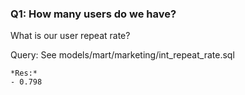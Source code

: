 ### Q1: How many users do we have?
What is our user repeat rate? 

Query:
See models/mart/marketing/int_repeat_rate.sql

````
*Res:*
- 0.798